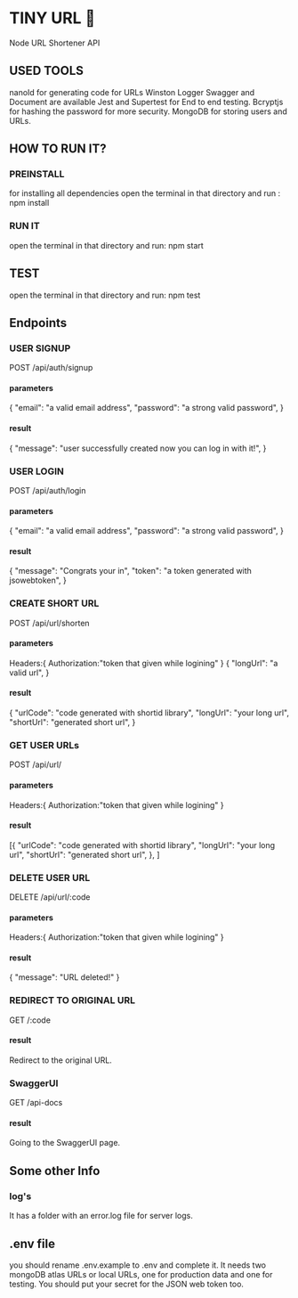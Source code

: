 # TINY URL 🚀
Node URL Shortener API

## USED TOOLS

nanoId for generating code for URLs
Winston Logger
Swagger and Document are available
Jest and Supertest for End to end testing.
Bcryptjs for hashing the password for more security.
MongoDB for storing users and URLs.

## HOW TO RUN IT?

### PREINSTALL

for installing all dependencies open the terminal in that directory and run :
npm install

### RUN IT
open the terminal in that directory and run:
npm start

## TEST

open the terminal in that directory and run:
npm test

## Endpoints

### USER SIGNUP

POST /api/auth/signup

#### parameters

{
    "email": "a valid email address",
    "password": "a strong valid password",
}
 #### result

{
    "message": "user successfully created now you can log in with it!",
}

### USER LOGIN

POST /api/auth/login

#### parameters

{
    "email": "a valid email address",
    "password": "a strong valid password",
}
 #### result

{
    "message": "Congrats your in",
    "token": "a token generated with jsowebtoken",
}

### CREATE SHORT URL

POST /api/url/shorten

#### parameters

Headers:{
    Authorization:"token that given while logining"
}
{
    "longUrl": "a valid url",
}
#### result

{
    "urlCode": "code generated with shortid library",
    "longUrl": "your long url",
    "shortUrl": "generated short url",
}

### GET USER URLs

POST /api/url/

#### parameters

Headers:{
    Authorization:"token that given while logining"
}

 #### result

[{
    "urlCode": "code generated with shortid library",
    "longUrl": "your long url",
    "shortUrl": "generated short url",
},
]

### DELETE USER URL

DELETE /api/url/:code

#### parameters

Headers:{
    Authorization:"token that given while logining"
}

 #### result

{
    "message": "URL deleted!"
}

### REDIRECT TO ORIGINAL URL

GET /:code

#### result

Redirect to the original URL.

### SwaggerUI

GET /api-docs

#### result

Going to the SwaggerUI page.

## Some other Info

### log's

It has a folder with an error.log file for server logs.

## .env file

you should rename .env.example to .env and complete it.
It needs two mongoDB atlas URLs or local URLs, one for production data and one for testing.
You should put your secret for the JSON web token too.
